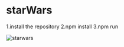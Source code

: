 # starWars

1.install the repository
2.npm install
3.npm run


![starwars](https://user-images.githubusercontent.com/69579639/94370413-678e0600-00df-11eb-9538-6b1167bd1ebc.jpg)
